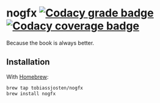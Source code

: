# nogfx [![Codacy grade badge](https://app.codacy.com/project/badge/Grade/6168e833879a4fd5b56a6776ffd05d7f)](https://app.codacy.com/gh/tobiassjosten/nogfx) [![Codacy coverage badge](https://app.codacy.com/project/badge/Coverage/6168e833879a4fd5b56a6776ffd05d7f)](https://app.codacy.com/gh/tobiassjosten/nogfx)

Because the book is always better.

## Installation

With [Homebrew](https://brew.sh/):

```bash
brew tap tobiassjosten/nogfx
brew install nogfx
```
